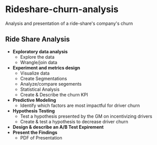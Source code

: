 # Rideshare-churn-analysis
Analysis and presentation of a ride-share's company's churn

## **Ride Share Analysis** 
* **Exploratory data analysis**
  * Explore the data
  * Wrangle/join data
* **Experiment   and   metrics   design** 
  * Visualize data
  * Create Segmentations
  * Analyze/compare segements
  * Statistical Analysis
  * Create & Describe the churn KPI
* **Predictive Modeling**
  * Identify which factors are most impactful for driver churn
* **Hypothesis Testing**
  * Test a hypothesis presented by the GM  on incentivizing drivers
  * Create & test a hypothesis to decrease driver churn
* **Design & describe an A/B Test Expirement**
* **Present the Findings**
  * PDF of Presentation

